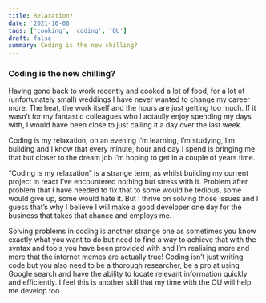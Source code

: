 ```yaml
---
title: Relaxation?
date: '2021-10-06'
tags: ['cooking', 'coding', 'OU']
draft: false
summary: Coding is the new chilling?
---
```


### Coding is the new chilling?

Having gone back to work recently and cooked a lot of food, for a lot of (unfortunately small) weddings I have never wanted to change my career more. The heat, the work itself and the hours are just getting too much. If it wasn’t for my fantastic colleagues who I actaully enjoy spending my days with, I would have been close to just calling it a day over the last week.

Coding is my relaxation, on an evening I’m learning, I’m studying, I’m building and I know that every minute, hour and day I spend is bringing me that but closer to the dream job I’m hoping to get in a couple of years time.

“Coding is my relaxation” is a strange term, as whilst building my current project in react I’ve encountered nothing but stress with it. Problem after problem that I have needed to fix that to some would be tedious, some would give up, some would hate it. But I thrive on solving those issues and I guess that’s why I believe I will make a good developer one day for the business that takes that chance and employs me.

Solving problems in coding is another strange one as sometimes you know exactly what you want to do but need to find a way to achieve that with the syntax and tools you have been provided with and I’m realising more and more that the internet memes are actually true! Coding isn’t just writing code but you also need to be a thorough researcher, be a pro at using Google search and have the ability to locate relevant information quickly and efficiently. I feel this is another skill that my time with the OU will help me develop too.
